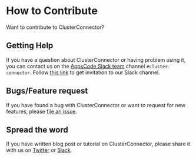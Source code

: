 # How to Contribute

Want to contribute to ClusterConnector?

## Getting Help

If you have a question about ClusterConnector or having problem using it, you can contact us on the [AppsCode Slack team](https://appscode.slack.com/messages/C8NCX6N23/details/) channel `#cluster-connector`. Follow [this link](https://slack.appscode.com) to get invitation to our Slack channel.

## Bugs/Feature request

If you have found a bug with ClusterConnector or want to request for new features, please [file an issue](https://github.com/kubeops/cluster-connector/issues/new).

## Spread the word

If you have written blog post or tutorial on ClusterConnector, please share it with us on [Twitter](https://twitter.com/kmodules) or [Slack](https://slack.appscode.com).
